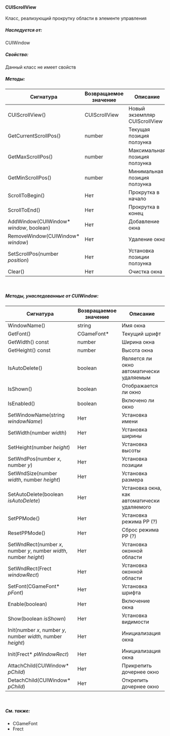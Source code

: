 #### CUIScrollView

Класс, реализующий прокрутку области в элементе управления

##### Наследуется от:

CUIWindow

##### Свойства:

Данный класс не имеет свойств

##### Методы:

| Сигнатура                               | Возвращаемое значение | Описание                      |
| --------------------------------------- | --------------------- | ----------------------------- |
| CUIScrollView()                         | CUIScrollView         | Новый экземпляр CUIScrollView |
| GetCurrentScrollPos()                   | number                | Текущая позиция ползунка      |
| GetMaxScrollPos()                       | number                | Максимальная позиция ползунка |
| GetMinScrollPos()                       | number                | Минимальная позиция ползунка  |
| ScrollToBegin()                         | Нет                   | Прокрутка в начало            |
| ScrollToEnd()                           | Нет                   | Прокрутка в конец             |
| AddWindow(CUIWindow* *window*, boolean) | Нет                   | Добавление окна               |
| RemoveWindow(CUIWindow* *window*)       | Нет                   | Удаление окна                 |
| SetScrollPos(number *position*)         | Нет                   | Установка позиции ползунка    |
| Clear()                                 | Нет                   | Очистка окна                  |

<br/>

##### Методы, унаследованные от CUIWindow:

| Сигнатура                                                    | Возвращаемое значение | Описание                                     |
| ------------------------------------------------------------ | --------------------- | -------------------------------------------- |
| WindowName()                                                 | string                | Имя окна                                     |
| GetFont()                                                    | CGameFont*            | Текущий шрифт                                |
| GetWidth() const                                             | number                | Ширина окна                                  |
| GetHeight() const                                            | number                | Высота окна                                  |
| IsAutoDelete()                                               | boolean               | Является ли окно автоматически удаляемым     |
| IsShown()                                                    | boolean               | Отображается ли окно                         |
| IsEnabled()                                                  | boolean               | Включено ли окно                             |
| SetWindowName(string *windowName*)                           | Нет                   | Установка имени                              |
| SetWidth(number *width*)                                     | Нет                   | Установка ширины                             |
| SetHeight(number *height*)                                   | Нет                   | Установка высоты                             |
| SetWndPos(number *x*, number *y*)                            | Нет                   | Установка позиции                            |
| SetWndSize(number *width*, number *height*)                  | Нет                   | Установка размера                            |
| SetAutoDelete(boolean *isAutoDelete*)                        | Нет                   | Установка окна, как автоматически удаляемого |
| SetPPMode()                                                  | Нет                   | Установка режима PP (?)                      |
| ResetPPMode()                                                | Нет                   | Сброс режима PP (?)                          |
| SetWndRect(number *x*, number *y*, number *width*, number *height*) | Нет                   | Установка оконной области                    |
| SetWndRect(Frect *windowRect*)                               | Нет                   | Установка оконной области                    |
| SetFont(CGameFont* *pFont*)                                  | Нет                   | Установка шрифта                             |
| Enable(boolean)                                              | Нет                   | Включение окна                               |
| Show(boolean *isShown*)                                      | Нет                   | Установка видимости                          |
| Init(number *x*, number *y*, number *width*, number *height*) | Нет                   | Инициализация окна                           |
| Init(Frect* *pWindowRect*)                                   | Нет                   | Инициализация окна                           |
| AttachChild(CUIWindow* *pChild*)                             | Нет                   | Прикрепить дочернее окно                     |
| DetachChild(CUIWindow* *pChild*)                             | Нет                   | Открепить дочернее окно                      |

<br/>

##### См. также:

- CGameFont
- Frect